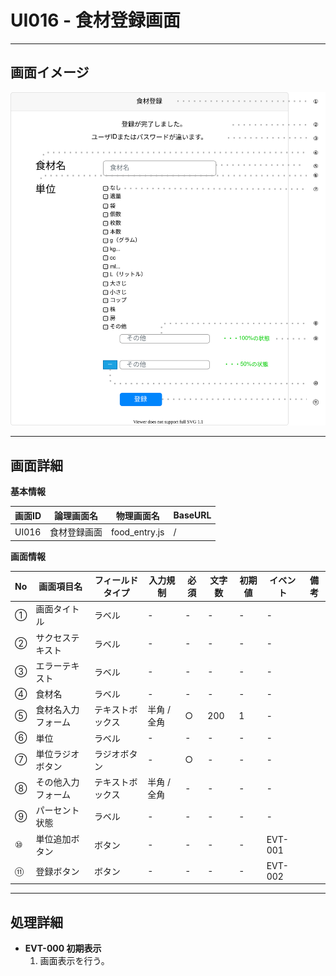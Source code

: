 # UI016 - 食材登録画面

---

## 画面イメージ
![画面イメージ](./画面イメージ.drawio.svg)

---

## 画面詳細

**基本情報**

| 画面ID | 論理画面名   | 物理画面名      | BaseURL |
| ------ | ----------- | -------------- | ------- |
| UI016  | 食材登録画面 | food_entry.js  | /       |

**画面情報**

| No  | 画面項目名         | フィールドタイプ | 入力規制   | 必須 | 文字数 | 初期値 | イベント | 備考 |
| --- | ----------------- | --------------- | --------- | ---- | ------ | ------ | -------- | ---- |
| ①   | 画面タイトル       | ラベル          | -          | -    | -      | -      | -        |      |
| ②   | サクセステキスト   | ラベル          | -          | -    | -      | -      | -        |      |
| ③   | エラーテキスト     | ラベル          | -          | -    | -      | -      | -        |      |
| ④   | 食材名            | ラベル          | -          | -    | -      | -      | -        |      |
| ⑤   | 食材名入力フォーム | テキストボックス | 半角 / 全角 | ○    | 200    | 1      | -        |      |
| ⑥   | 単位              | ラベル          | -          | -    | -      | -      | -        |      |
| ⑦   | 単位ラジオボタン   | ラジオボタン     | -          | ○    | -      | -      | -        |      |
| ⑧   | その他入力フォーム | テキストボックス | 半角 / 全角 | -    | -      | -      | -        |      |
| ⑨   | パーセント状態     | ラベル          | -          | -    | -      | -      | -        |      |
| ⑩   | 単位追加ボタン     | ボタン          | -          | -    | -      | -      | EVT-001  |      |
| ⑪   | 登録ボタン         | ボタン          | -          | -    | -      | -      | EVT-002  |      |

---

## 処理詳細

- **EVT-000 初期表示**
    1. 画面表示を行う。

<br>

